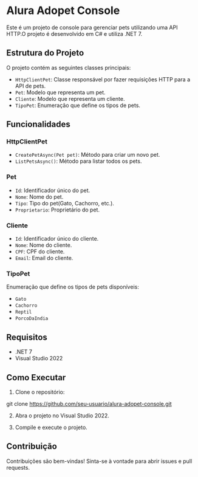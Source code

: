 # Alura Adopet Console

Este é um projeto de console para gerenciar pets utilizando uma API HTTP.O projeto é desenvolvido em C# e utiliza .NET 7.

## Estrutura do Projeto

O projeto contém as seguintes classes principais:

- `HttpClientPet`: Classe responsável por fazer requisições HTTP para a API de pets.
- `Pet`: Modelo que representa um pet.
- `Cliente`: Modelo que representa um cliente.
- `TipoPet`: Enumeração que define os tipos de pets.

## Funcionalidades

### HttpClientPet

- `CreatePetAsync(Pet pet)`: Método para criar um novo pet.
- `ListPetsAsync()`: Método para listar todos os pets.

### Pet

- `Id`: Identificador único do pet.
- `Nome`: Nome do pet.
- `Tipo`: Tipo do pet(Gato, Cachorro, etc.).
- `Proprietario`: Proprietário do pet.

### Cliente

- `Id`: Identificador único do cliente.
- `Nome`: Nome do cliente.
- `CPF`: CPF do cliente.
- `Email`: Email do cliente.

### TipoPet

Enumeração que define os tipos de pets disponíveis:
- `Gato`
- `Cachorro`
- `Reptil`
- `PorcoDaIndia`

## Requisitos

- .NET 7
- Visual Studio 2022

## Como Executar

1. Clone o repositório:

git clone https://github.com/seu-usuario/alura-adopet-console.git

2. Abra o projeto no Visual Studio 2022.

3. Compile e execute o projeto.

## Contribuição

Contribuições são bem-vindas! Sinta-se à vontade para abrir issues e pull requests.



